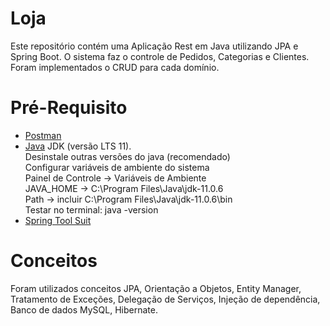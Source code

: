 # Loja

Este repositório contém uma  Aplicação Rest em Java utilizando JPA e Spring Boot. O sistema faz o controle de Pedidos, Categorias e Clientes. Foram implementados o CRUD para cada domínio.

<h1>Pré-Requisito</h1>
  <ul>
    <li><a href="https://www.postman.com/downloads/">Postman</a></li>
    <li> 
      <a href="https://www.oracle.com/java/technologies/javase-downloads.html">Java</a> JDK (versão LTS 11).
      <br/>
      Desinstale outras versões do java (recomendado)
      <br/>
      Configurar variáveis de ambiente do sistema
      <br/>
      Painel de Controle -> Variáveis de Ambiente
      <br/>
      JAVA_HOME -> C:\Program Files\Java\jdk-11.0.6
      <br/>
      Path -> incluir C:\Program Files\Java\jdk-11.0.6\bin
      <br/>
      Testar no terminal: java -version
    </li>
    <li><a href="https://spring.io/tools">Spring Tool Suit</a></li>
  </ul>

<h1>Conceitos</h1>
Foram utilizados conceitos JPA, Orientação a Objetos, Entity Manager, Tratamento de Exceções, Delegação de Serviços, Injeção de dependência, Banco de dados MySQL, Hibernate.

